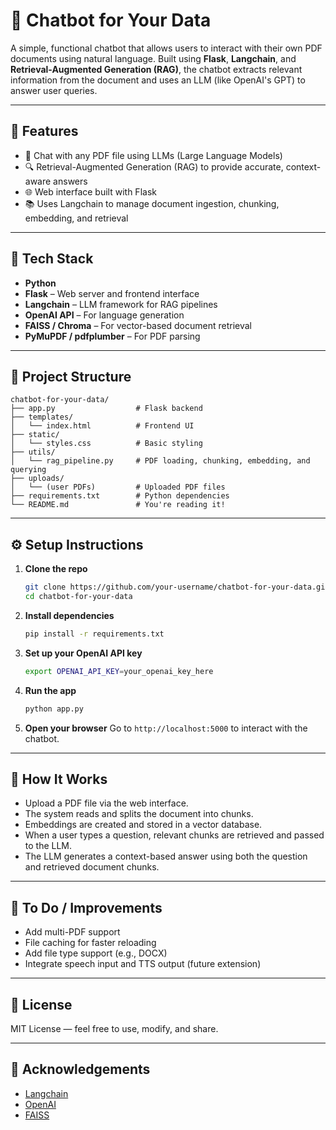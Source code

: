 # 📄 Chatbot for Your Data

A simple, functional chatbot that allows users to interact with their own PDF documents using natural language. Built using **Flask**, **Langchain**, and **Retrieval-Augmented Generation (RAG)**, the chatbot extracts relevant information from the document and uses an LLM (like OpenAI's GPT) to answer user queries.

---

## 🚀 Features

* 🧠 Chat with any PDF file using LLMs (Large Language Models)
* 🔍 Retrieval-Augmented Generation (RAG) to provide accurate, context-aware answers
* 🌐 Web interface built with Flask
* 📚 Uses Langchain to manage document ingestion, chunking, embedding, and retrieval

---

## 💠 Tech Stack

* **Python**
* **Flask** – Web server and frontend interface
* **Langchain** – LLM framework for RAG pipelines
* **OpenAI API** – For language generation
* **FAISS / Chroma** – For vector-based document retrieval
* **PyMuPDF / pdfplumber** – For PDF parsing

---

## 📂 Project Structure

```
chatbot-for-your-data/
├── app.py                  # Flask backend
├── templates/
│   └── index.html          # Frontend UI
├── static/
│   └── styles.css          # Basic styling
├── utils/
│   └── rag_pipeline.py     # PDF loading, chunking, embedding, and querying
├── uploads/
│   └── (user PDFs)         # Uploaded PDF files
├── requirements.txt        # Python dependencies
└── README.md               # You're reading it!
```

---

## ⚙️ Setup Instructions

1. **Clone the repo**

   ```bash
   git clone https://github.com/your-username/chatbot-for-your-data.git
   cd chatbot-for-your-data
   ```

2. **Install dependencies**

   ```bash
   pip install -r requirements.txt
   ```

3. **Set up your OpenAI API key**

   ```bash
   export OPENAI_API_KEY=your_openai_key_here
   ```

4. **Run the app**

   ```bash
   python app.py
   ```

5. **Open your browser** Go to `http://localhost:5000` to interact with the chatbot.

---

## 🧪 How It Works

* Upload a PDF file via the web interface.
* The system reads and splits the document into chunks.
* Embeddings are created and stored in a vector database.
* When a user types a question, relevant chunks are retrieved and passed to the LLM.
* The LLM generates a context-based answer using both the question and retrieved document chunks.

---

## 📌 To Do / Improvements

* Add multi-PDF support
* File caching for faster reloading
* Add file type support (e.g., DOCX)
* Integrate speech input and TTS output (future extension)

---

## 📜 License

MIT License — feel free to use, modify, and share.

---

## 🙌 Acknowledgements

* [Langchain](https://www.langchain.com/)
* [OpenAI](https://openai.com/)
* [FAISS](https://github.com/facebookresearch/faiss)
